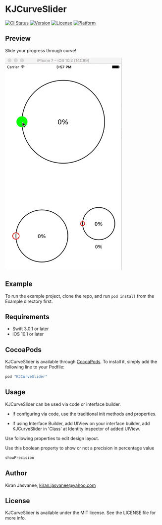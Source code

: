 # KJCurveSlider

[![CI Status](http://img.shields.io/travis/bluelabeldeveloper1/KJCurveSlider.svg?style=flat)](https://travis-ci.org/bluelabeldeveloper1/KJCurveSlider)
[![Version](https://img.shields.io/cocoapods/v/KJCurveSlider.svg?style=flat)](http://cocoapods.org/pods/KJCurveSlider)
[![License](https://img.shields.io/cocoapods/l/KJCurveSlider.svg?style=flat)](http://cocoapods.org/pods/KJCurveSlider)
[![Platform](https://img.shields.io/cocoapods/p/KJCurveSlider.svg?style=flat)](http://cocoapods.org/pods/KJCurveSlider)

## Preview
Slide your progress through curve!

![KJCurveSlider](Gif/CurveSlider.gif)  

## Example

To run the example project, clone the repo, and run `pod install` from the Example directory first.

## Requirements

- Swift 3.0.1 or later
- iOS 10.1 or later

## CocoaPods

KJCurveSlider is available through [CocoaPods](http://cocoapods.org). To install
it, simply add the following line to your Podfile:

```ruby
pod "KJCurveSlider"
```

## Usage

KJCurveSlider can be used via code or interface builder. 

* If configuring via code, use the traditional init methods and properties.

* If using Interface Builder, add UIView on your interface builder, add KJCurveSlider in 'Class' at Identity inspector of added UIView.

Use following properties to edit design layout.

Use this boolean property to show or not a precision in percentage value
```swift 
showPrecision
``` 

## Author

Kiran Jasvanee, kiran.jasvanee@yahoo.com

## License

KJCurveSlider is available under the MIT license. See the LICENSE file for more info.
